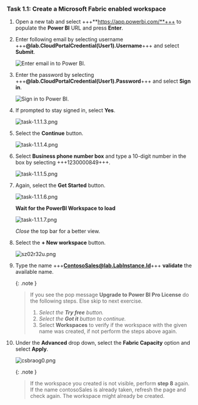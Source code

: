 ### Task 1.1: Create a Microsoft Fabric enabled workspace

1. Open a new tab and select +++**https://app.powerbi.com/**+++ to populate the **Power BI** URL and press **Enter**.

2. Enter following email by selecting username +++**@lab.CloudPortalCredential(User1).Username**+++ and select **Submit**.

	![Enter email in to Power BI.](../media/instructions240153/task-1.1.1.png)

3. Enter the password by selecting +++**@lab.CloudPortalCredential(User1).Password**+++ and select **Sign in**.

	![Sign in to Power BI.](../media/instructions240153/task-1.1.1.2.png)

4. If prompted to stay signed in, select **Yes**.

	![task-1.1.1.3.png](../media/instructions240153/task-1.1.1.3.png)

5. Select the **Continue** button.

	![task-1.1.1.4.png](../media/instructions240153/task-1.1.1.4.png)

6. Select **Business phone number box** and type a 10-digit number in the box by selecting +++1230000849+++. 

	![task-1.1.1.5.png](../media/instructions240153/task-1.1.1.5.png)

7. Again, select the **Get Started** button.

	![task-1.1.1.6.png](../media/instructions240153/task-1.1.1.6.png)

	**Wait for the PowerBI Workspace to load**

	![task-1.1.1.7.png](../media/instructions240153/task-1.1.1.7.png)

	*Close* the top bar for a better view.

8. Select the **+ New workspace** button.

	<!-- !IMAGE[euxmwptl.png](../media/instructions249094/euxmwptl.png) -->

	![sz02r32u.png](../media/instructions249094/sz02r32u.png)

9. Type the name +++**ContosoSales@lab.LabInstance.Id**+++ **validate** the available name.

	{: .note }
 	>If you see the pop message **Upgrade to Power BI Pro License** do the following steps. Else skip to next exercise.
	>1. *Select the **Try free** button.*
	>2. *Select the **Got it** button to continue.*
	>3. Select **Workspaces** to verify if the workspace with the given name was created, if not perform the steps above again.

10. Under the **Advanced** drop down, select the **Fabric Capacity** option and select **Apply**.

	![csbraog0.png](../media/instructions249094/csbraog0.png)

	{: .note }
 	> If the workspace you created is not visible, perform **step 8** again.
	>If the name contosoSales is already taken, refresh the page and check again. The workspace might already be created.
